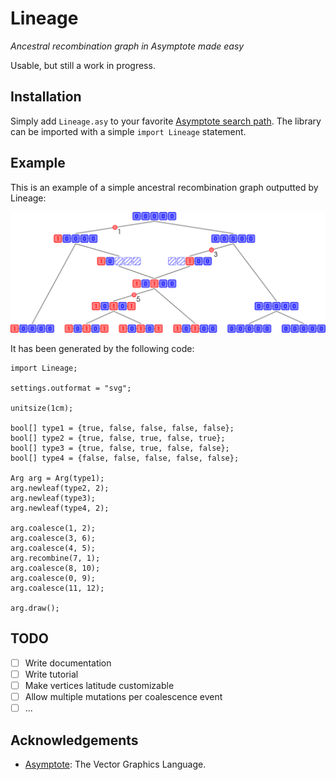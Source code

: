 # Lineage
*Ancestral recombination graph in Asymptote made easy*

Usable, but still a work in progress.

## Installation
Simply add `Lineage.asy` to your favorite [Asymptote search
path](https://asymptote.sourceforge.io/doc/Search-paths.html). The library can
be imported with a simple `import Lineage` statement.

## Example
This is an example of a simple ancestral recombination graph outputted by
Lineage:

![Lineage example](/.readme_assets/example.svg)

It has been generated by the following code:
```asymptote
import Lineage;

settings.outformat = "svg";

unitsize(1cm);

bool[] type1 = {true, false, false, false, false};
bool[] type2 = {true, false, true, false, true};
bool[] type3 = {true, false, true, false, false};
bool[] type4 = {false, false, false, false, false};

Arg arg = Arg(type1);
arg.newleaf(type2, 2);
arg.newleaf(type3);
arg.newleaf(type4, 2);

arg.coalesce(1, 2);
arg.coalesce(3, 6);
arg.coalesce(4, 5);
arg.recombine(7, 1);
arg.coalesce(8, 10);
arg.coalesce(0, 9);
arg.coalesce(11, 12);

arg.draw();
```

## TODO
- [ ] Write documentation
- [ ] Write tutorial
- [ ] Make vertices latitude customizable
- [ ] Allow multiple mutations per coalescence event
- [ ] ...

## Acknowledgements
- [Asymptote](https://asymptote.sourceforge.io/): The Vector Graphics Language.
